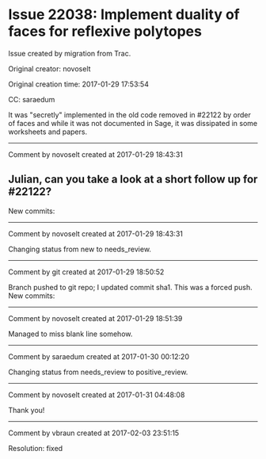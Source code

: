 # Issue 22038: Implement duality of faces for reflexive polytopes

Issue created by migration from Trac.

Original creator: novoselt

Original creation time: 2017-01-29 17:53:54

CC:  saraedum

It was "secretly" implemented in the old code removed in #22122 by order of faces and while it was not documented in Sage, it was dissipated in some worksheets and papers.


---

Comment by novoselt created at 2017-01-29 18:43:31

Julian, can you take a look at a short follow up for #22122?
----
New commits:


---

Comment by novoselt created at 2017-01-29 18:43:31

Changing status from new to needs_review.


---

Comment by git created at 2017-01-29 18:50:52

Branch pushed to git repo; I updated commit sha1. This was a forced push. New commits:


---

Comment by novoselt created at 2017-01-29 18:51:39

Managed to miss blank line somehow.


---

Comment by saraedum created at 2017-01-30 00:12:20

Changing status from needs_review to positive_review.


---

Comment by novoselt created at 2017-01-31 04:48:08

Thank you!


---

Comment by vbraun created at 2017-02-03 23:51:15

Resolution: fixed
